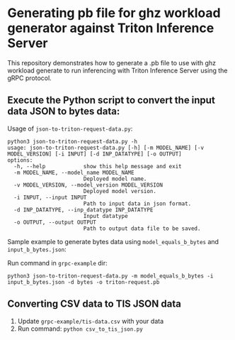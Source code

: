 # Generating pb file for ghz workload generator against Triton Inference Server
This repository demonstrates how to generate a .pb file to use with ghz workload generate to run inferencing with Triton Inference Server using the gRPC protocol.

## Execute the Python script to convert the input data JSON to bytes data:
Usage of `json-to-triton-request-data.py`:
```
python3 json-to-triton-request-data.py -h
usage: json-to-triton-request-data.py [-h] [-m MODEL_NAME] [-v MODEL_VERSION] [-i INPUT] [-d INP_DATATYPE] [-o OUTPUT]
options:
  -h, --help            show this help message and exit
  -m MODEL_NAME, --model_name MODEL_NAME
                        Deployed model name.
  -v MODEL_VERSION, --model_version MODEL_VERSION
                        Deployed model version.
  -i INPUT, --input INPUT
                        Path to input data in json format.
  -d INP_DATATYPE, --inp_datatype INP_DATATYPE
                        Input datatype
  -o OUTPUT, --output OUTPUT
                        Path to output data file to be saved.
```

Sample example to generate bytes data using `model_equals_b_bytes` and `input_b_bytes.json`:

Run command in `grpc-example` dir:
```
python3 json-to-triton-request-data.py -m model_equals_b_bytes -i input_b_bytes.json -d bytes -o triton-request.pb
```

## Converting CSV data to TIS JSON data
1. Update `grpc-example/tis-data.csv` with your data
2. Run command: `python csv_to_tis_json.py`